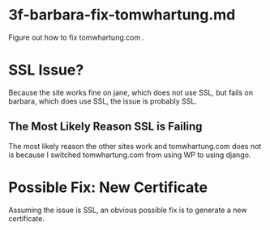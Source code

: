 
# 3f-barbara-fix-tomwhartung.md

Figure out how to fix tomwhartung.com .

# SSL Issue?

Because the site works fine on jane, which does not use SSL,
but fails on barbara, which does use SSL, the issue is probably SSL.

## The Most Likely Reason SSL is Failing

The most likely reason the other sites work and tomwhartung.com does not is
because I switched tomwhartung.com from using WP to using django.

# Possible Fix: New Certificate

Assuming the issue is SSL, an obvious possible fix is to generate a new certificate.

